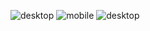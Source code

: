 ![desktop](https://github.com/uralrdybread/layoutAndNav/assets/48900828/fe79a786-2d49-4fe0-ba7e-c55425997395)
![mobile](https://github.com/uralrdybread/layoutAndNav/assets/48900828/3367c6ad-9b81-4401-af12-b28735e18213)
![desktop](https://github.com/uralrdybread/layoutAndNav/assets/48900828/4ad965c5-8608-4db9-a597-03fc5949c0b2)
